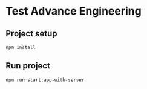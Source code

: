 # Test Advance Engineering

## Project setup
```
npm install
```

## Run project
```
npm run start:app-with-server
```